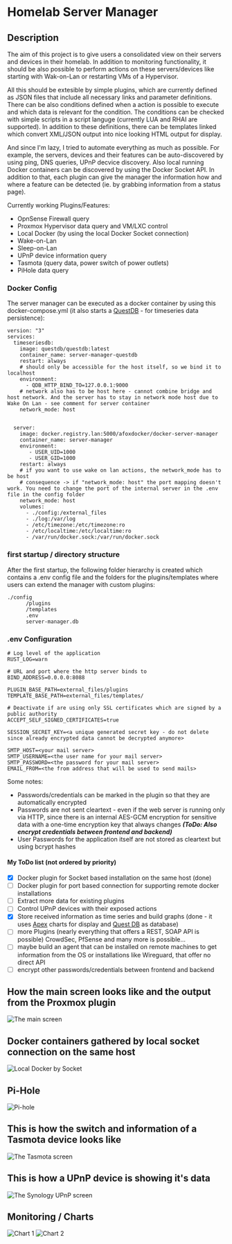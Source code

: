 # Homelab Server Manager

## Description

The aim of this project is to give users a consolidated view on their servers and devices in their homelab.
In addition to monitoring functionality, it should be also possible to perform actions on these servers/devices like starting with Wak-on-Lan or restarting VMs of a Hypervisor.

All this should be extesible by simple plugins, which are currently defined as JSON files that include all necessary links and parameter definitions.
There can be also conditions defined when a action is possible to execute and which data is relevant for the condition. The conditions can be checked with simple scripts in a script languge (currently LUA and RHAI are supported).
In addition to these definitions, there can be templates linked which convert XML/JSON output into nice looking HTML output for display.

And since I'm lazy, I tried to automate everything as much as possible. For example, the servers, devices and their features can be auto-discovered by using ping, DNS queries, UPnP decvice discovery. Also local running Docker containers can be discovered by using the Docker Socket API.
In addition to that, each plugin can give the manager the information how and where a feature can be detected (ie. by grabbing information from a status page).

Currently working Plugins/Features:

- OpnSense Firewall query
- Proxmox Hypervisor data query and VM/LXC control
- Local Docker (by using the local Docker Socket connection)
- Wake-on-Lan
- Sleep-on-Lan
- UPnP device information query
- Tasmota (query data, power switch of power outlets)
- PiHole data query

### Docker Config

The server manager can be executed as a docker container by using this docker-compose.yml (it also starts a [QuestDB](https://questdb.io) - for timeseries data persistence):

    version: "3"
    services:
      timeseriesdb:
        image: questdb/questdb:latest
        container_name: server-manager-questdb
        restart: always
        # should only be accessible for the host itself, so we bind it to localhost
        environment:
          - QDB_HTTP_BIND_TO=127.0.0.1:9000
        # network also has to be host here - cannot combine bridge and host network. And the server has to stay in network mode host due to Wake On Lan - see comment for server container
        network_mode: host       
        
        
      server:
        image: docker.registry.lan:5000/afoxdocker/docker-server-manager
        container_name: server-manager
        environment:
           - USER_UID=1000
           - USER_GID=1000
        restart: always
        # if you want to use wake on lan actions, the network_mode has to be host
        # consequence -> if "network_mode: host" the port mapping doesn't work. You need to change the port of the internal server in the .env file in the config folder
        network_mode: host
        volumes:
          - ./config:/external_files
          - ./log:/var/log
          - /etc/timezone:/etc/timezone:ro
          - /etc/localtime:/etc/localtime:ro
          - /var/run/docker.sock:/var/run/docker.sock

### first startup / directory structure

After the first startup, the following folder hierarchy is created which contains a .env config file and the folders for the plugins/templates where users can extend the manager with custom plugins:

    ./config
          /plugins
          /templates
          .env
          server-manager.db

### .env Configuration

    # Log level of the application
    RUST_LOG=warn

    # URL and port where the http server binds to
    BIND_ADDRESS=0.0.0.0:8088
    
    PLUGIN_BASE_PATH=external_files/plugins
    TEMPLATE_BASE_PATH=external_files/templates/

    # Deactivate if are using only SSL certificates which are signed by a public authority
    ACCEPT_SELF_SIGNED_CERTIFICATES=true

    SESSION_SECRET_KEY=<a unique generated secret key - do not delete since already encrypted data cannot be decrypted anymore>

    SMTP_HOST=<your mail server>
    SMTP_USERNAME=<the user name for your mail server>
    SMTP_PASSWORD=<the password for your mail server>
    EMAIL_FROM=<the from address that will be used to send mails>

Some notes:

- Passwords/credentials can be marked in the plugin so that they are automatically encrypted
- Passwords are not sent cleartext - even if the web server is running only via HTTP, since there is an internal AES-GCM encryption for sensitive data with a one-time encryption key that always changes  <em>**(ToDo: Also encrypt credentials between frontend and backend)**</em>
- User Passwords for the application itself are not stored as cleartext but using bcrypt hashes

#### My ToDo list (not ordered by priority)

- [x] Docker plugin for Socket based installation on the same host (done)
- [ ] Docker plugin for port based connection for supporting remote docker installations
- [ ] Extract more data for existing plugins
- [ ] Control UPnP devices with their exposed actions
- [x] Store received information as time series and build graphs (done - it uses [Apex](https://apexcharts.com/) charts for display and [Quest DB](https://questdb.io/) as database)
- [ ] more Plugins (nearly everything that offers a REST, SOAP API is possible) CrowdSec, PfSense and many more is possible...
- [ ] maybe build an agent that can be installed on remote machines to get information from the OS or installations like Wireguard, that offer no direct API
- [ ] encrypt other passwords/credentials between frontend and backend

## How the main screen looks like and the output from the Proxmox plugin

![The main screen](main_screen.png)


## Docker containers gathered by local socket connection on the same host

![Local Docker by Socket](docker_local_socket.png)

## Pi-Hole
![Pi-hole](pihole.png)

## This is how the switch and information of a Tasmota device looks like

![The Tasmota screen](tasmota_switch.png)

## This is how a UPnP device is showing it's data

![The Synology UPnP screen](synology_upnp.png)

## Monitoring / Charts

![Chart 1](monitoring_charts_1.png)
![Chart 2](monitoring_charts_2.png)

